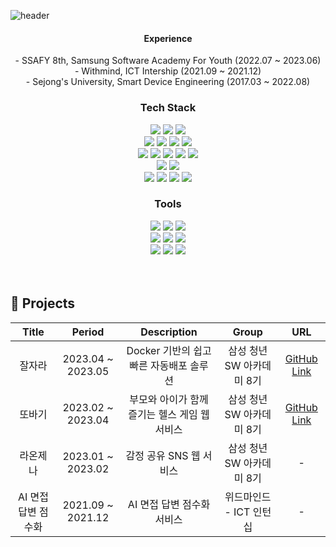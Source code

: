 ![header](https://capsule-render.vercel.app/api?type=waving&color=gradient&height=300&section=header&text=Jiyeon&fontAlignY=40&fontSize=100&&descAlignY=65&animation=twinkling)

<div align="center">
  <h4> Experience </h4>
  - SSAFY 8th, Samsung Software Academy For Youth (2022.07 ~ 2023.06)  <br>
  - Withmind, ICT Intership (2021.09 ~ 2021.12)  <br>
  - Sejong's University, Smart Device Engineering (2017.03 ~ 2022.08) <br>
  <h3>Tech Stack</h3>
  <div class="stack">
    <img src="https://img.shields.io/badge/Java-007396?style=flat&logo=OpenJDK&logoColor=white"/>
    <img src="https://img.shields.io/badge/Python-3766AB?style=flat&logo=Python&logoColor=white"/>
    <img src="https://img.shields.io/badge/C-A8B9CC?style=flat-square&logo=C&logoColor=white"/>
    <br/>
    <img src="https://img.shields.io/badge/MySQL-4479A1?style=flat&logo=MySQL&logoColor=white"/>
    <img src="https://img.shields.io/badge/Spring%20Data JPA-6DB33F?style=flat&logo=Spring&logoColor=white"/>
    <img src="https://img.shields.io/badge/Spring Boot-6DB33F?style=flat-square&logo=Spring Boot&logoColor=white"/>
    <img src="https://img.shields.io/badge/redis-DC382D?style=flat&logo=redis&logoColor=black"/> 
    <br/>
    <img src="https://img.shields.io/badge/Docker-2496ED?style=flat&logo=Docker&logoColor=white"/>
    <img src="https://img.shields.io/badge/Jenkins-D24939?style=flat-square&logo=Jenkins&logoColor=white"/>
    <img src="https://img.shields.io/badge/nginx-009639?style=flat&logo=nginx&logoColor=white"/>
    <img src="https://img.shields.io/badge/amazonaws-232F3E?style=flat&logo=amazonaws&logoColor=white"> 
    <img src="https://img.shields.io/badge/apache tomcat-F8DC75?style=flat&logo=apachetomcat&logoColor=white">
    <br/>
    <img src="https://img.shields.io/badge/Kotlin-0095D5?style=flat-square&logo=Kotlin&logoColor=white"/>
    <img src="https://img.shields.io/badge/Android-3DDC84?style=flat-square&logo=Android&logoColor=white"/>
    <br/>
    <img src="https://img.shields.io/badge/CSS-1572B6?style=flat-square&logo=CSS3&logoColor=white"/>
    <img src="https://img.shields.io/badge/jQuery-0769AD?style=flat-square&logo=jQuery&logoColor=white"/>
    <img src="https://img.shields.io/badge/JavaScript-F7DF1E?style=flat-square&logo=JavaScript&logoColor=white"/>
    <img src="https://img.shields.io/badge/Vue-35495E?style=flat-square&logo=vuedotjs&logoColor=white"/>
    <br/>
    <h3>Tools</h3>
    <img src="https://img.shields.io/badge/Git-F05032?style=flat&logo=Git&logoColor=white"/>
    <img src="https://img.shields.io/badge/GitHub-181717?style=flat&logo=GitHub&logoColor=white"/>
    <img src="https://img.shields.io/badge/GitLab-FCA121?style=flat&logo=GitLab&logoColor=white"/>
    <br/>
    <img src="https://img.shields.io/badge/Jira-0052CC?style=flat&logo=Jira&logoColor=white"/>
    <img src="https://img.shields.io/badge/Mattermost-0058CC?style=flat&logo=Mattermost&logoColor=white"/>
    <img src="https://img.shields.io/badge/slack-4A154B?style=flat&logo=slack&logoColor=white">
    <br/>
    <img src="https://img.shields.io/badge/Notion-000000?style=flat&logo=Notion&logoColor=white"/>
    <img src="https://img.shields.io/badge/Figma-F24E1E?style=flat&logo=Figma&logoColor=white"/>
    <img src="https://img.shields.io/badge/Postman-FF6C37?style=flat&logo=Postman&logoColor=white"/>
    <br/>
    <br/>
  </div>
 <br />
  
</div>

## 📁 Projects
| Title | Period | Description | Group | URL |
| :--: | :--: | :--: | :--: | :--: |
| 잘자라 | 2023.04 ~ 2023.05 |  Docker 기반의 쉽고 빠른 자동배포 솔루션 | 삼성 청년 SW 아카데미 8기 | [GitHub Link](https://github.com/RaonZena-decaf/RaonZena) |
| 또바기 | 2023.02 ~ 2023.04 | 부모와 아이가 함께 즐기는 헬스 게임 웹 서비스 | 삼성 청년 SW 아카데미 8기 | [GitHub Link](https://github.com/jiyeon5/ddobagi) |
| 라온제나 | 2023.01 ~ 2023.02 | 감정 공유 SNS 웹 서비스 | 삼성 청년 SW 아카데미 8기 | - |
| AI 면접 답변 점수화 | 2021.09 ~ 2021.12| AI 면접 답변 점수화 서비스 | 위드마인드 - ICT 인턴십 | - |
